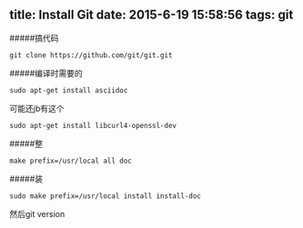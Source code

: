 title: Install Git
date: 2015-6-19 15:58:56
tags: git
---

#####搞代码
```
git clone https://github.com/git/git.git
```

#####编译时需要的
```
sudo apt-get install asciidoc

```

可能还jb有这个
```
sudo apt-get install libcurl4-openssl-dev
```

#####整
```
make prefix=/usr/local all doc
```

#####装
```
sudo make prefix=/usr/local install install-doc
```

然后git version
